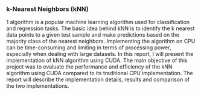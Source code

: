 ### k-Nearest Neighbors (kNN)
1 algorithm is a popular machine learning algorithm used
for classification and regression tasks. The basic idea behind kNN is to identify the k
nearest data points to a given test sample and make predictions based on the
majority class of the nearest neighbors. Implementing the algorithm on CPU can be
time-consuming and limiting in terms of processing power, especially when dealing
with large datasets. In this report, I will present the implementation of kNN
algorithm using CUDA. The main objective of this project was to evaluate the
performance and efficiency of the kNN algorithm using CUDA compared to its
traditional CPU implementation. The report will describe the implementation
details, results and comparison of the two implementations. 
